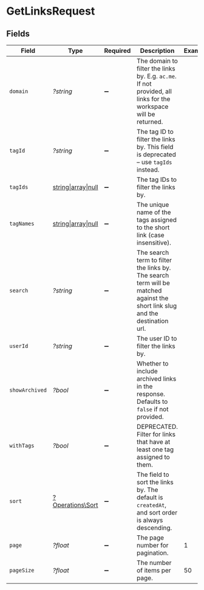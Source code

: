 # GetLinksRequest


## Fields

| Field                                                                                                                        | Type                                                                                                                         | Required                                                                                                                     | Description                                                                                                                  | Example                                                                                                                      |
| ---------------------------------------------------------------------------------------------------------------------------- | ---------------------------------------------------------------------------------------------------------------------------- | ---------------------------------------------------------------------------------------------------------------------------- | ---------------------------------------------------------------------------------------------------------------------------- | ---------------------------------------------------------------------------------------------------------------------------- |
| `domain`                                                                                                                     | *?string*                                                                                                                    | :heavy_minus_sign:                                                                                                           | The domain to filter the links by. E.g. `ac.me`. If not provided, all links for the workspace will be returned.              |                                                                                                                              |
| `tagId`                                                                                                                      | *?string*                                                                                                                    | :heavy_minus_sign:                                                                                                           | The tag ID to filter the links by. This field is deprecated – use `tagIds` instead.                                          |                                                                                                                              |
| `tagIds`                                                                                                                     | [string\|array\|null](../../Models/Operations/QueryParamTagIds.md)                                                           | :heavy_minus_sign:                                                                                                           | The tag IDs to filter the links by.                                                                                          |                                                                                                                              |
| `tagNames`                                                                                                                   | [string\|array\|null](../../Models/Operations/QueryParamTagNames.md)                                                         | :heavy_minus_sign:                                                                                                           | The unique name of the tags assigned to the short link (case insensitive).                                                   |                                                                                                                              |
| `search`                                                                                                                     | *?string*                                                                                                                    | :heavy_minus_sign:                                                                                                           | The search term to filter the links by. The search term will be matched against the short link slug and the destination url. |                                                                                                                              |
| `userId`                                                                                                                     | *?string*                                                                                                                    | :heavy_minus_sign:                                                                                                           | The user ID to filter the links by.                                                                                          |                                                                                                                              |
| `showArchived`                                                                                                               | *?bool*                                                                                                                      | :heavy_minus_sign:                                                                                                           | Whether to include archived links in the response. Defaults to `false` if not provided.                                      |                                                                                                                              |
| `withTags`                                                                                                                   | *?bool*                                                                                                                      | :heavy_minus_sign:                                                                                                           | DEPRECATED. Filter for links that have at least one tag assigned to them.                                                    |                                                                                                                              |
| `sort`                                                                                                                       | [?Operations\Sort](../../Models/Operations/Sort.md)                                                                          | :heavy_minus_sign:                                                                                                           | The field to sort the links by. The default is `createdAt`, and sort order is always descending.                             |                                                                                                                              |
| `page`                                                                                                                       | *?float*                                                                                                                     | :heavy_minus_sign:                                                                                                           | The page number for pagination.                                                                                              | 1                                                                                                                            |
| `pageSize`                                                                                                                   | *?float*                                                                                                                     | :heavy_minus_sign:                                                                                                           | The number of items per page.                                                                                                | 50                                                                                                                           |